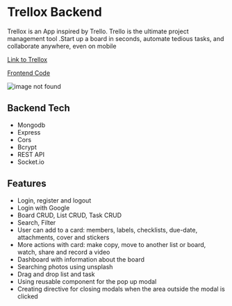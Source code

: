 # Trellox Backend

<p>Trellox is an App inspired by Trello. Trello is the ultimate project management tool .Start up a board in seconds, automate tedious tasks, and collaborate anywhere, even on mobile</p>

<p><a href="https://trellox-production.up.railway.app/" target="blank">Link to Trellox</a> </p>
<p><a href="https://github.com/shaniKupiec/Trellox--Frontend" target="blank">Frontend Code</a> </p>

![image not found](https://res.cloudinary.com/trellox/image/upload/v1657785931/github%20-%20readme/trellox_jogefx.jpg)

## Backend Tech
- Mongodb
- Express
- Cors
- Bcrypt
- REST API
- Socket.io

## Features
- Login, register and logout
- Login with Google
- Board CRUD, List CRUD, Task CRUD
- Search, Filter
- User can add to a card: members, labels, checklists, due-date, attachments, cover and stickers
- More actions with card: make copy, move to another list or board, watch, share and record a video
- Dashboard with information about the board
- Searching photos using unsplash
- Drag and drop list and task
- Using reusable component for the pop up modal
- Creating directive for closing modals when the area outside the modal is clicked

